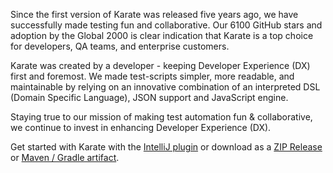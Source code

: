 Since the first version of Karate was released five years ago, we have successfully made testing fun and collaborative. Our 6100 GitHub stars and adoption by the Global 2000 is clear indication that Karate is a top choice for developers, QA teams, and enterprise customers.

Karate was created by a developer - keeping Developer Experience (DX) first and foremost. We made test-scripts simpler, more readable, and maintainable by relying on an innovative combination of an interpreted DSL (Domain Specific Language), JSON support and JavaScript engine.

Staying true to our mission of making test automation fun & collaborative, we continue to invest in enhancing Developer Experience (DX).

Get started with Karate with the [IntelliJ plugin](https://plugins.jetbrains.com/plugin/19232-karate) or download as a [ZIP Release](https://github.com/karatelabs/karate/wiki/ZIP-Release) or [Maven / Gradle artifact](https://karatelabs.github.io/karate/#getting-started).
